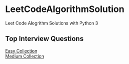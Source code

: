 # LeetCodeAlgorithmSolution
Leet Code Alogrithm Solutions with Python 3

## Top Interview Questions
[Easy Collection](https://leetcode.com/explore/interview/card/top-interview-questions-easy/) <br/>
[Medium Collection](https://leetcode.com/explore/interview/card/top-interview-questions-medium/)
